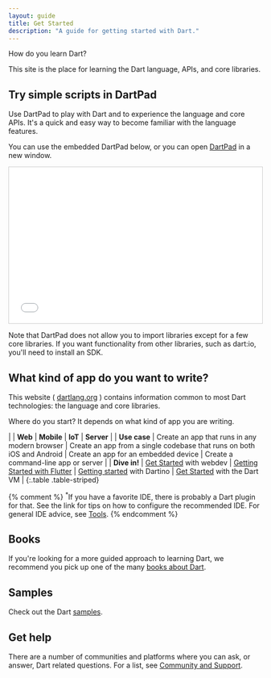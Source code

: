 ```yaml
---
layout: guide
title: Get Started
description: "A guide for getting started with Dart."
---
```


How do you learn Dart?

This site is the place for learning the Dart language,
APIs, and core libraries.

## Try simple scripts in DartPad

Use DartPad to play with Dart and to experience the language and core APIs.
It's a quick and easy way to become familiar with the language features.

You can use the embedded DartPad below, or you can open
[DartPad](/tools/dartpad) in a new window.

<iframe
src="{{site.custom.dartpad.embed-dart-prefix}}?horizontalRatio=70&verticalRatio=65"
    width="100%"
    height="310px"
    style="border: 1px solid #ccc;">
</iframe>

Note that DartPad does not allow you to import libraries
except for a few core libraries.
If you want functionality from other libraries, such as dart:io,
you'll need to install an SDK.

## What kind of app do you want to write?

This website ( [dartlang.org]({{site.dartlang}}) ) contains information common to most
Dart technologies: the language and core libraries.

Where do you start? It depends on what kind of app you are writing.

| | **Web** | **Mobile** | **IoT** | **Server** |
| **Use case** | Create an app that runs in any modern browser | Create an app from a single codebase that runs on both iOS and Android | Create an app for an embedded device | Create a command-line app or server |
| **Dive in!** | [Get Started]({{site.webdev}}/guides/get-started) with webdev | [Getting Started with Flutter]({{site.flutter}}/getting-started/) | [Getting started]({{site.dartino}}/getting-started) with Dartino | [Get Started](/tutorials/dart-vm/get-started) with the Dart VM |
{:.table .table-striped}

{% comment %}
<sup>*</sup>If you have a favorite IDE, there is probably a Dart plugin for that.
See the link for tips on how to configure the recommended IDE.
For general IDE advice, see [Tools](/tools).
{% endcomment %}

## Books

If you're looking for a more guided approach to learning Dart, we recommend you
pick up one of the many [books about Dart](/resources/books).

## Samples

Check out the Dart [samples](/samples/).

## Get help

There are a number of communities and platforms where you can ask,
or answer, Dart related questions. For a list, see
[Community and Support](/community/).

